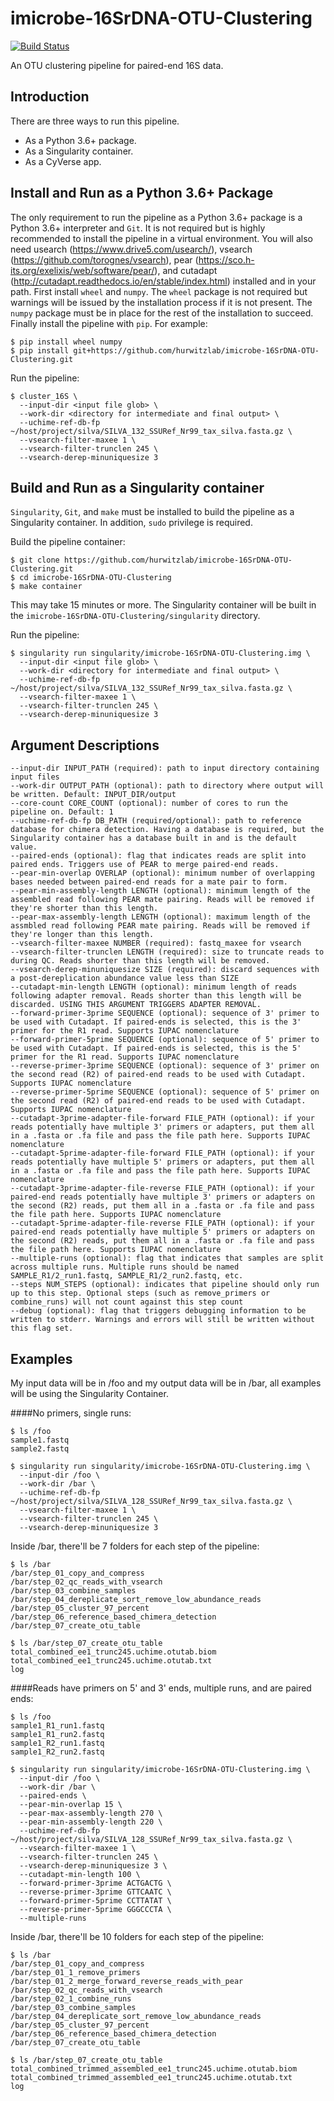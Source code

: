 # imicrobe-16SrDNA-OTU-Clustering

[![Build Status](https://travis-ci.org/hurwitzlab/imicrobe-16SrDNA-OTU-Clustering.svg?branch=master)](https://travis-ci.org/hurwitzlab/imicrobe-16SrDNA-OTU-Clustering)

An OTU clustering pipeline for paired-end 16S data.

## Introduction

There are three ways to run this pipeline.

  + As a Python 3.6+ package.
  + As a Singularity container.
  + As a CyVerse app.

## Install and Run as a Python 3.6+ Package

The only requirement to run the pipeline as a Python 3.6+ package is a Python 3.6+ interpreter and `Git`. It is not required but is highly recommended to install the pipeline in a virtual environment.
You will also need usearch (https://www.drive5.com/usearch/), vsearch (https://github.com/torognes/vsearch), pear (https://sco.h-its.org/exelixis/web/software/pear/), and cutadapt (http://cutadapt.readthedocs.io/en/stable/index.html) installed and in your path.
First install `wheel` and `numpy`. The `wheel` package is not required but warnings will be issued by the installation process if it is not present. The `numpy` package must be in place for the rest of the installation to succeed. Finally install the pipeline with `pip`. For example:

```
$ pip install wheel numpy
$ pip install git+https://github.com/hurwitzlab/imicrobe-16SrDNA-OTU-Clustering.git
```

Run the pipeline:

```
$ cluster_16S \
  --input-dir <input file glob> \
  --work-dir <directory for intermediate and final output> \
  --uchime-ref-db-fp ~/host/project/silva/SILVA_132_SSURef_Nr99_tax_silva.fasta.gz \
  --vsearch-filter-maxee 1 \
  --vsearch-filter-trunclen 245 \
  --vsearch-derep-minuniquesize 3
```

## Build and Run as a Singularity container

`Singularity`, `Git`, and `make` must be installed to build the pipeline as a Singularity container.
In addition, `sudo` privilege is required.

Build the pipeline container:

```
$ git clone https://github.com/hurwitzlab/imicrobe-16SrDNA-OTU-Clustering.git
$ cd imicrobe-16SrDNA-OTU-Clustering
$ make container
```
This may take 15 minutes or more. The Singularity container will be built in the `imicrobe-16SrDNA-OTU-Clustering/singularity` directory.

Run the pipeline:

```
$ singularity run singularity/imicrobe-16SrDNA-OTU-Clustering.img \
  --input-dir <input file glob> \
  --work-dir <directory for intermediate and final output> \
  --uchime-ref-db-fp ~/host/project/silva/SILVA_132_SSURef_Nr99_tax_silva.fasta.gz \
  --vsearch-filter-maxee 1 \
  --vsearch-filter-trunclen 245 \
  --vsearch-derep-minuniquesize 3
```

## Argument Descriptions

```
--input-dir INPUT_PATH (required): path to input directory containing input files
--work-dir OUTPUT_PATH (optional): path to directory where output will be written. Default: INPUT_DIR/output
--core-count CORE_COUNT (optional): number of cores to run the pipeline on. Default: 1
--uchime-ref-db-fp DB_PATH (required/optional): path to reference database for chimera detection. Having a database is required, but the Singularity container has a database built in and is the default value.
--paired-ends (optional): flag that indicates reads are split into paired ends. Triggers use of PEAR to merge paired-end reads.
--pear-min-overlap OVERLAP (optional): minimum number of overlapping bases needed between paired-end reads for a mate pair to form.
--pear-min-assembly-length LENGTH (optional): minimum length of the assembled read following PEAR mate pairing. Reads will be removed if they're shorter than this length.
--pear-max-assembly-length LENGTH (optional): maximum length of the assmbled read following PEAR mate pairing. Reads will be removed if they're longer than this length.
--vsearch-filter-maxee NUMBER (required): fastq_maxee for vsearch
--vsearch-filter-trunclen LENGTH (required): size to truncate reads to during QC. Reads shorter than this length will be removed.
--vsearch-derep-minuniquesize SIZE (required): discard sequences with a post-dereplication abundance value less than SIZE
--cutadapt-min-length LENGTH (optional): minimum length of reads following adapter removal. Reads shorter than this length will be discarded. USING THIS ARGUMENT TRIGGERS ADAPTER REMOVAL.
--forward-primer-3prime SEQUENCE (optional): sequence of 3' primer to be used with Cutadapt. If paired-ends is selected, this is the 3' primer for the R1 read. Supports IUPAC nomenclature
--forward-primer-5prime SEQUENCE (optional): sequence of 5' primer to be used with Cutadapt. If paired-ends is selected, this is the 5' primer for the R1 read. Supports IUPAC nomenclature
--reverse-primer-3prime SEQUENCE (optional): sequence of 3' primer on the second read (R2) of paired-end reads to be used with Cutadapt. Supports IUPAC nomenclature
--reverse-primer-5prime SEQUENCE (optional): sequence of 5' primer on the second read (R2) of paired-end reads to be used with Cutadapt. Supports IUPAC nomenclature
--cutadapt-3prime-adapter-file-forward FILE_PATH (optional): if your reads potentially have multiple 3' primers or adapters, put them all in a .fasta or .fa file and pass the file path here. Supports IUPAC nomenclature
--cutadapt-5prime-adapter-file-forward FILE_PATH (optional): if your reads potentially have multiple 5' primers or adapters, put them all in a .fasta or .fa file and pass the file path here. Supports IUPAC nomenclature
--cutadapt-3prime-adapter-file-reverse FILE_PATH (optional): if your paired-end reads potentially have multiple 3' primers or adapters on the second (R2) reads, put them all in a .fasta or .fa file and pass the file path here. Supports IUPAC nomenclature
--cutadapt-5prime-adapter-file-reverse FILE_PATH (optional): if your paired-end reads potentially have multiple 5' primers or adapters on the second (R2) reads, put them all in a .fasta or .fa file and pass the file path here. Supports IUPAC nomenclature
--multiple-runs (optional): flag that indicates that samples are split across multiple runs. Multiple runs should be named SAMPLE_R1/2_run1.fastq, SAMPLE_R1/2_run2.fastq, etc.
--steps NUM_STEPS (optional): indicates that pipeline should only run up to this step. Optional steps (such as remove_primers or combine_runs) will not count against this step count
--debug (optional): flag that triggers debugging information to be written to stderr. Warnings and errors will still be written without this flag set.
```

## Examples

My input data will be in /foo and my output data will be in /bar, all examples will be using the Singularity Container.

####No primers, single runs:

```
$ ls /foo
sample1.fastq
sample2.fastq

$ singularity run singularity/imicrobe-16SrDNA-OTU-Clustering.img \
  --input-dir /foo \
  --work-dir /bar \
  --uchime-ref-db-fp ~/host/project/silva/SILVA_128_SSURef_Nr99_tax_silva.fasta.gz \
  --vsearch-filter-maxee 1 \
  --vsearch-filter-trunclen 245 \
  --vsearch-derep-minuniquesize 3
```
Inside /bar, there'll be 7 folders for each step of the pipeline:
```
$ ls /bar
/bar/step_01_copy_and_compress
/bar/step_02_qc_reads_with_vsearch
/bar/step_03_combine_samples
/bar/step_04_dereplicate_sort_remove_low_abundance_reads
/bar/step_05_cluster_97_percent
/bar/step_06_reference_based_chimera_detection
/bar/step_07_create_otu_table

$ ls /bar/step_07_create_otu_table
total_combined_ee1_trunc245.uchime.otutab.biom
total_combined_ee1_trunc245.uchime.otutab.txt
log
```


####Reads have primers on 5' and 3' ends, multiple runs, and are paired ends:

```
$ ls /foo
sample1_R1_run1.fastq
sample1_R1_run2.fastq
sample1_R2_run1.fastq
sample1_R2_run2.fastq

$ singularity run singularity/imicrobe-16SrDNA-OTU-Clustering.img \
  --input-dir /foo \
  --work-dir /bar \
  --paired-ends \
  --pear-min-overlap 15 \
  --pear-max-assembly-length 270 \
  --pear-min-assembly-length 220 \
  --uchime-ref-db-fp ~/host/project/silva/SILVA_128_SSURef_Nr99_tax_silva.fasta.gz \
  --vsearch-filter-maxee 1 \
  --vsearch-filter-trunclen 245 \
  --vsearch-derep-minuniquesize 3 \
  --cutadapt-min-length 100 \
  --forward-primer-3prime ACTGACTG \
  --reverse-primer-3prime GTTCAATC \
  --forward-primer-5prime CCTTATAT \
  --reverse-primer-5prime GGGCCCTA \
  --multiple-runs
```
Inside /bar, there'll be 10 folders for each step of the pipeline:
```
$ ls /bar
/bar/step_01_copy_and_compress
/bar/step_01_1_remove_primers
/bar/step_01_2_merge_forward_reverse_reads_with_pear
/bar/step_02_qc_reads_with_vsearch
/bar/step_02_1_combine_runs
/bar/step_03_combine_samples
/bar/step_04_dereplicate_sort_remove_low_abundance_reads
/bar/step_05_cluster_97_percent
/bar/step_06_reference_based_chimera_detection
/bar/step_07_create_otu_table

$ ls /bar/step_07_create_otu_table
total_combined_trimmed_assembled_ee1_trunc245.uchime.otutab.biom
total_combined_trimmed_assembled_ee1_trunc245.uchime.otutab.txt
log
```
